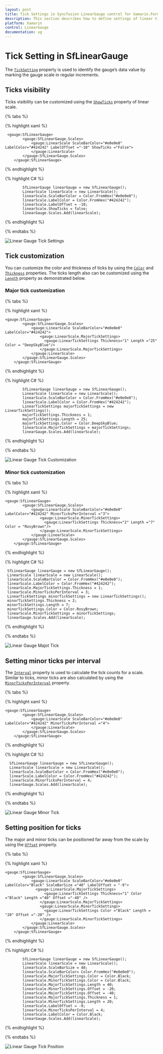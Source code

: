 ```yaml
---
layout: post
title: Tick Settings in Syncfusion LinearGauge control for Xamarin.Forms
description: This section describes how to define settings of linear ticks in SfLinearGauge control for Xamarin.Forms
platform: Xamarin
control: LinearGauge
documentation: ug
---
```


# Tick Setting in SfLinearGauge

The [`TickSetting`](https://help.syncfusion.com/cr/xamarin/Syncfusion.SfGauge.XForms.TickSettings.html) property is used to identify the gauge’s data value by marking the gauge scale in regular increments.

## Ticks visibility

Ticks visibility can be customized using the [`ShowTicks`](https://help.syncfusion.com/cr/xamarin/Syncfusion.SfGauge.XForms.LinearScale.html#Syncfusion_SfGauge_XForms_LinearScale_ShowTicks) property of linear scale.

{% tabs %}

{% highlight xaml %}

	 <gauge:SfLinearGauge>
            <gauge:SfLinearGauge.Scales>
                <gauge:LinearScale ScaleBarColor="#e0e0e0" LabelColor="#424242" LabelOffset ="-10" ShowTicks ="False">
                </gauge:LinearScale>
            </gauge:SfLinearGauge.Scales>
        </gauge:SfLinearGauge>
	
{% endhighlight %}

{% highlight C# %}

		    SfLinearGauge linearGauge = new SfLinearGauge();
            LinearScale linearScale = new LinearScale();
            linearScale.ScaleBarColor = Color.FromHex("#e0e0e0");
            linearScale.LabelColor = Color.FromHex("#424242");
            linearScale.LabelOffset = -10;
            linearScale.ShowTicks = false;
            linearGauge.Scales.Add(linearScale);
			
{% endhighlight %}

{% endtabs %}

![Linear Gauge Tick Settings](tick-setting_images/tick-setting1.png)

## Tick customization

You can customize the color and thickness of ticks by using the [`Color`](https://help.syncfusion.com/cr/xamarin/Syncfusion.SfGauge.XForms.LinearTickSettings.html#Syncfusion_SfGauge_XForms_LinearTickSettings_Color) and [`Thickness`](https://help.syncfusion.com/cr/xamarin/Syncfusion.SfGauge.XForms.LinearTickSettings.html#Syncfusion_SfGauge_XForms_LinearTickSettings_Thickness) properties. The ticks length also can be customized using the [`Length`](https://help.syncfusion.com/cr/xamarin/Syncfusion.SfGauge.XForms.LinearTickSettings.html#Syncfusion_SfGauge_XForms_LinearTickSettings_Length) property as demonstrated below.

### Major tick customization

{% tabs %}

{% highlight xaml %}

	<gauge:SfLinearGauge>
            <gauge:SfLinearGauge.Scales>
                <gauge:LinearScale ScaleBarColor="#e0e0e0" LabelColor="#424242">
                    <gauge:LinearScale.MajorTickSettings>
                      <gauge:LinearTickSettings Thickness="1" Length ="25" Color = "DeepSkyBlue"/>
                    </gauge:LinearScale.MajorTickSettings>
                </gauge:LinearScale>
            </gauge:SfLinearGauge.Scales>
        </gauge:SfLinearGauge>
	
{% endhighlight %}

{% highlight C# %}

		    SfLinearGauge linearGauge = new SfLinearGauge();
            LinearScale linearScale = new LinearScale();
            linearScale.ScaleBarColor = Color.FromHex("#e0e0e0");
            linearScale.LabelColor = Color.FromHex("#424242");
            LinearTickSettings majorTickSettings = new LinearTickSettings();
            majorTickSettings.Thickness = 1;
            majorTickSettings.Length = 25;
            majorTickSettings.Color = Color.DeepSkyBlue;
            linearScale.MajorTickSettings = majorTickSettings;
            linearGauge.Scales.Add(linearScale);
			
{% endhighlight %}

{% endtabs %}

![Linear Gauge Tick Customization](tick-setting_images/tick-setting2.png)

### Minor tick customization

{% tabs %}

{% highlight xaml %}

	<gauge:SfLinearGauge>
            <gauge:SfLinearGauge.Scales>
                <gauge:LinearScale ScaleBarColor="#e0e0e0" LabelColor="#424242" MinorTicksPerInterval ="3">
                    <gauge:LinearScale.MinorTickSettings>
                      <gauge:LinearTickSettings Thickness="2" Length ="7" Color = "RosyBrown"/>
                    </gauge:LinearScale.MinorTickSettings>
                </gauge:LinearScale>
            </gauge:SfLinearGauge.Scales>
        </gauge:SfLinearGauge>
	
{% endhighlight %}

{% highlight C# %}

     SfLinearGauge linearGauge = new SfLinearGauge();
     LinearScale linearScale = new LinearScale();
     linearScale.ScaleBarColor = Color.FromHex("#e0e0e0");
     linearScale.LabelColor = Color.FromHex("#424242");
     linearScale.MajorTickSettings.Thickness = 1;
     linearScale.MinorTicksPerInterval = 3;
     LinearTickSettings minorTickSettings = new LinearTickSettings();
     minorTickSettings.Thickness = 2;
     minorTickSettings.Length = 7;
     minorTickSettings.Color = Color.RosyBrown;
     linearScale.MinorTickSettings = minorTickSettings;
     linearGauge.Scales.Add(linearScale);

			
{% endhighlight %}

{% endtabs %}

![Linear Gauge Majot Tick](tick-setting_images/tick-setting3.png)

## Setting minor ticks per interval

The [`Interval`](https://help.syncfusion.com/cr/xamarin/Syncfusion.SfGauge.XForms.LinearScale.html#Syncfusion_SfGauge_XForms_LinearScale_Interval) property is used to calculate the tick counts for a scale. Similar to ticks, minor ticks are also calculated by using the [`MinorTicksPerInterval`](https://help.syncfusion.com/cr/xamarin/Syncfusion.SfGauge.XForms.LinearScale.html#Syncfusion_SfGauge_XForms_LinearScale_MinorTicksPerInterval) property.

{% tabs %}

{% highlight xaml %}

	<gauge:SfLinearGauge>
            <gauge:SfLinearGauge.Scales>
                <gauge:LinearScale ScaleBarColor="#e0e0e0" LabelColor="#424242" MinorTicksPerInterval ="4">
                </gauge:LinearScale>
            </gauge:SfLinearGauge.Scales>
        </gauge:SfLinearGauge>
	
{% endhighlight %}

{% highlight C# %}

      SfLinearGauge linearGauge = new SfLinearGauge();
      LinearScale linearScale = new LinearScale();
      linearScale.ScaleBarColor = Color.FromHex("#e0e0e0");
      linearScale.LabelColor = Color.FromHex("#424242");
      linearScale.MinorTicksPerInterval = 4;
      linearGauge.Scales.Add(linearScale);
			
{% endhighlight %}

{% endtabs %}

![Linear Gauge Minor Tick](tick-setting_images/tick-setting4.png)

## Setting position for ticks

The major and minor ticks can be positioned far away from the scale by using the [`Offset`](https://help.syncfusion.com/cr/xamarin/Syncfusion.SfGauge.XForms.LinearTickSettings.html#Syncfusion_SfGauge_XForms_LinearTickSettings_Offset) property.

{% tabs %}

{% highlight xaml %}

	<gauge:SfLinearGauge>
            <gauge:SfLinearGauge.Scales>
                <gauge:LinearScale ScaleBarColor="#e0e0e0" LabelColor="Black" ScaleBarSize ="40" LabelOffset = "-9">
				  <gauge:LinearScale.MajorTickSettings>
                      <gauge:LinearTickSettings Thickness="1" Color ="Black" Length ="40" Offset ="-40" />
                    </gauge:LinearScale.MajorTickSettings>
					<gauge:LinearScale.MinorTickSettings>
                      <gauge:LinearTickSettings Color ="Black" Length = "20" Offset ="-20" />
                    </gauge:LinearScale.MinorTickSettings>
                </gauge:LinearScale>
            </gauge:SfLinearGauge.Scales>
        </gauge:SfLinearGauge>
	
{% endhighlight %}

{% highlight C# %}

            SfLinearGauge linearGauge = new SfLinearGauge();
            LinearScale linearScale = new LinearScale();
            linearScale.ScaleBarSize = 40;
            linearScale.ScaleBarColor= Color.FromHex("#e0e0e0");
            linearScale.MajorTickSettings.Color = Color.Black;
            linearScale.MinorTickSettings.Color = Color.Black;
            linearScale.MajorTickSettings.Length = 40;
            linearScale.MinorTickSettings.Offset = -20;
            linearScale.MajorTickSettings.Offset = -40;
            linearScale.MajorTickSettings.Thickness = 1;
            linearScale.MinorTickSettings.Length = 20;
            linearScale.LabelOffset = -9;
            linearScale.MinorTicksPerInterval = 4;
            linearScale.LabelColor = Color.Black;
            linearGauge.Scales.Add(linearScale);
			
{% endhighlight %}

{% endtabs %}

![Linear Gauge Tick Position](tick-setting_images/tick-setting5.png)